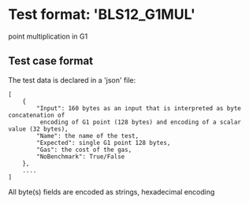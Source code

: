 # Test format: 'BLS12_G1MUL'

point multiplication in G1

## Test case format

The test data is declared in a 'json' file:

```
[
    {
        "Input": 160 bytes as an input that is interpreted as byte concatenation of
         encoding of G1 point (128 bytes) and encoding of a scalar value (32 bytes),
        "Name": the name of the test,
        "Expected": single G1 point 128 bytes,
        "Gas": the cost of the gas,
        "NoBenchmark": True/False
    },
    ....
]
```

All byte(s) fields are encoded as strings, hexadecimal encoding


